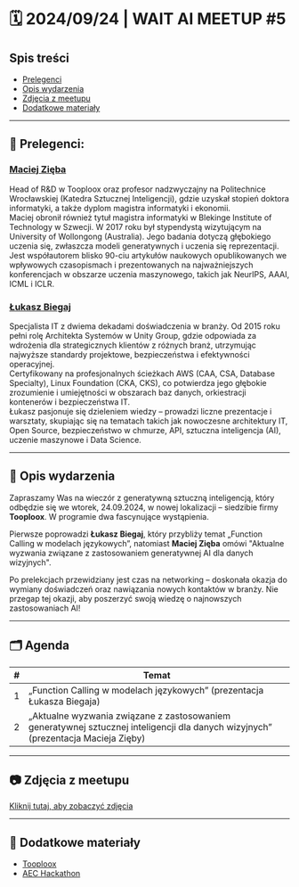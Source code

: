 # 🗓️ 2024/09/24 | WAIT AI MEETUP #5

## Spis treści
- [Prelegenci](#prelegenci)
- [Opis wydarzenia](#opis-wydarzenia)
- [Zdjęcia z meetupu](#zdjęcia-z-meetupu)
- [Dodatkowe materiały](#dodatkowe-materiały)

---

## 🎤 Prelegenci:

### [Maciej Zięba](https://www.linkedin.com/in/maciej-zieba-04011598/)
Head of R&D w Tooploox oraz profesor nadzwyczajny na Politechnice Wrocławskiej (Katedra Sztucznej Inteligencji), gdzie uzyskał stopień doktora informatyki, a także dyplom magistra informatyki i ekonomii.  
Maciej obronił również tytuł magistra informatyki w Blekinge Institute of Technology w Szwecji. W 2017 roku był stypendystą wizytującym na University of Wollongong (Australia). Jego badania dotyczą głębokiego uczenia się, zwłaszcza modeli generatywnych i uczenia się reprezentacji.  
Jest współautorem blisko 90-ciu artykułów naukowych opublikowanych we wpływowych czasopismach i prezentowanych na najważniejszych konferencjach w obszarze uczenia maszynowego, takich jak NeurIPS, AAAI, ICML i ICLR.

### [Łukasz Biegaj](https://www.linkedin.com/in/lukasz-biegaj/)
Specjalista IT z dwiema dekadami doświadczenia w branży. Od 2015 roku pełni rolę Architekta Systemów w Unity Group, gdzie odpowiada za wdrożenia dla strategicznych klientów z różnych branż, utrzymując najwyższe standardy projektowe, bezpieczeństwa i efektywności operacyjnej.  
Certyfikowany na profesjonalnych ścieżkach AWS (CAA, CSA, Database Specialty), Linux Foundation (CKA, CKS), co potwierdza jego głębokie zrozumienie i umiejętności w obszarach baz danych, orkiestracji kontenerów i bezpieczeństwa IT.  
Łukasz pasjonuje się dzieleniem wiedzy – prowadzi liczne prezentacje i warsztaty, skupiając się na tematach takich jak nowoczesne architektury IT, Open Source, bezpieczeństwo w chmurze, API, sztuczna inteligencja (AI), uczenie maszynowe i Data Science.

---

## 📄 Opis wydarzenia

Zapraszamy Was na wieczór z generatywną sztuczną inteligencją, który odbędzie się we wtorek, 24.09.2024, w nowej lokalizacji – siedzibie firmy **Tooploox**. W programie dwa fascynujące wystąpienia.  

Pierwsze poprowadzi **Łukasz Biegaj**, który przybliży temat „Function Calling w modelach językowych”, natomiast **Maciej Zięba** omówi "Aktualne wyzwania związane z zastosowaniem generatywnej AI dla danych wizyjnych".  

Po prelekcjach przewidziany jest czas na networking – doskonała okazja do wymiany doświadczeń oraz nawiązania nowych kontaktów w branży. Nie przegap tej okazji, aby poszerzyć swoją wiedzę o najnowszych zastosowaniach AI!

---

## 🗂️ Agenda

| **#** | **Temat**                                      |
|-------|-----------------------------------------------|
| 1     | „Function Calling w modelach językowych” (prezentacja Łukasza Biegaja)                 |
| 2     | „Aktualne wyzwania związane z zastosowaniem generatywnej sztucznej inteligencji dla danych wizyjnych” (prezentacja Macieja Zięby)|

---

## 📷 Zdjęcia z meetupu
[Kliknij tutaj, aby zobaczyć zdjęcia](https://photos.google.com/share/AF1QipNge_5iaXS2BvQ1hyg0rZ_RdgczZVyI3MMK2oaKGfXG5OD43NcMF5Gv9egzZKN3IQ?key=Z01lS2RWMjA5NC1JRzZxNnZ4LWtFQkVQdjktbmxR)

---

## 🔗 Dodatkowe materiały
- [Tooploox](https://www.linkedin.com/company/tooploox/)  
- [AEC Hackathon](https://hack.creoox.com)
